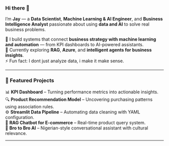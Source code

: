 ### Hi there 👋  
I’m **Jay** — a **Data Scientist**, **Machine Learning & AI Engineer**, and **Business Intelligence Analyst** passionate about using **data and AI** to solve real business problems.  

🔭 I build systems that connect **business strategy with machine learning and automation** — from KPI dashboards to AI-powered assistants.  
🌱 Currently exploring **RAG**, **Azure**, and **intelligent agents for business insights**.  
⚡ Fun fact: I dont just analyze data, i make it make sense.  

---

### 💼 Featured Projects  
📊 **KPI Dashboard** – Turning performance metrics into actionable insights.  
🔍 **Product Recommendation Model** – Uncovering purchasing patterns using association rules.  
⚙️ **Streamlit Data Pipeline** – Automating data cleaning with YAML configuration.  
💬 **RAG Chatbot for E-commerce** – Real-time product query system.  
🧠 **Bro to Bro AI** – Nigerian-style conversational assistant with cultural relevance.  

---

